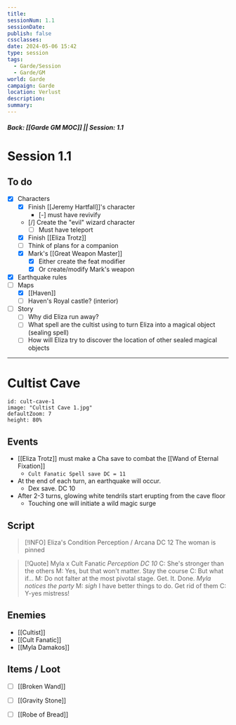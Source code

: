 ```yaml
---
title: 
sessionNum: 1.1
sessionDate: 
publish: false
cssclasses: 
date: 2024-05-06 15:42
type: session
tags:
  - Garde/Session
  - Garde/GM
world: Garde
campaign: Garde
location: Verlust
description: 
summary:
---
```

##### Back: [[Garde GM MOC]] || Session: 1.1

# Session 1.1
## To do
- [x] Characters
	- [x] Finish [[Jeremy Hartfall]]'s character 
		- [-] must have revivify
	- [/] Create the "evil" wizard character
		- [ ] Must have teleport
	- [x] Finish [[Eliza Trotz]]
	- [ ] Think of plans for a companion
	- [x] Mark's [[Great Weapon Master]]
		- [x] Either create the feat modifier
		- [x] Or create/modify Mark's weapon
- [x] Earthquake rules
- [ ] Maps
	- [x] [[Haven]]
	- [ ] Haven's Royal castle? (interior)
- [ ] Story
	- [ ] Why did Eliza run away?
	- [ ] What spell are the cultist using to turn Eliza into a magical object (sealing spell)
	- [ ] How will Eliza try to discover the location of other sealed magical objects

---
# Cultist Cave

```leaflet
id: cult-cave-1
image: "Cultist Cave 1.jpg"
defaultZoom: 7
height: 80%
```

## Events
- [[Eliza Trotz]] must make a Cha save to combat the [[Wand of Eternal Fixation]]
	- `Cult Fanatic Spell save DC = 11`
- At the end of each turn, an earthquake will occur.
	- Dex save. DC 10
- After 2-3 turns, glowing white tendrils start erupting from the cave floor
	- Touching one will initiate a wild magic surge

## Script

> [!INFO] Eliza's Condition
> Perception / Arcana DC 12
> The woman is pinned

> [!Quote] Myla x Cult Fanatic
> *Perception DC 10*
> C: She's stronger than the others
> M: Yes, but that won't matter. Stay the course
> C: But what if...
> M: Do not falter at the most pivotal stage. Get. It. Done.
> *Myla notices the party*
> M: *sigh* I have better things to do. Get rid of them
> C: Y-yes mistress!


## Enemies
- [[Cultist]]
- [[Cult Fanatic]]
- [[Myla Damakos]]

## Items / Loot
- [ ] [[Broken Wand]]
- [ ] [[Gravity Stone]]
- [ ] [[Robe of Bread]]

